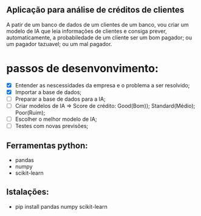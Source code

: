 ## Aplicação para análise de créditos de clientes

A patir de um banco de dados de um clientes de um banco, vou criar um modelo de IA que leia informações de clientes e consiga prever, automaticamente, a probabiledade de um cliente ser um  bom pagador; ou um pagador tazuavel; ou um mal pagador.

# passos de desenvonvimento:

* [X] Entender as nescessidades da empresa e o problema a ser resolvido;
* [X] Importar a base de dados;
* [ ] Preparar a base de dados para a IA;
* [ ] Criar modelos de IA => Score de crédito: Good(Bom)); Standard(Médio); Poor(Ruim);
* [ ] Escolher o melhor modelo de IA;
* [ ] Testes com novas previsões;

## Ferramentas python:

* pandas
* numpy
* scikit-learn

## Istalações:

* pip install pandas numpy scikit-learn
